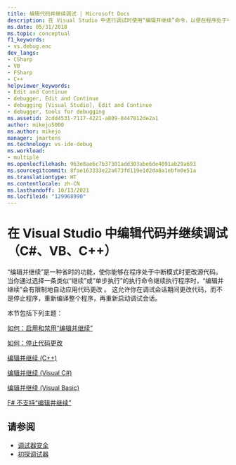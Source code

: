 ```yaml
---
title: 编辑代码并继续调试 | Microsoft Docs
description: 在 Visual Studio 中进行调试时使用“编辑并继续”命令，以便在程序处于中断模式时对源代码执行更改。
ms.date: 05/31/2018
ms.topic: conceptual
f1_keywords:
- vs.debug.enc
dev_langs:
- CSharp
- VB
- FSharp
- C++
helpviewer_keywords:
- Edit and Continue
- debugger, Edit and Continue
- debugging [Visual Studio], Edit and Continue
- debugger, tools for debugging
ms.assetid: 2cdd4531-7117-4221-a809-8447812de2a1
author: mikejo5000
ms.author: mikejo
manager: jmartens
ms.technology: vs-ide-debug
ms.workload:
- multiple
ms.openlocfilehash: 963e8ae6c7b37301add303abe6de4091ab29a693
ms.sourcegitcommit: 8fae163333e22a673fd119e1d2da8a1ebfe0e51a
ms.translationtype: HT
ms.contentlocale: zh-CN
ms.lasthandoff: 10/13/2021
ms.locfileid: "129968990"
---
```

# <a name="edit-code-and-continue-debugging-in-visual-studio-c-vb-c"></a>在 Visual Studio 中编辑代码并继续调试（C#、VB、C++）
“编辑并继续”是一种省时的功能，使你能够在程序处于中断模式时更改源代码。 当你通过选择一条类似“继续”或“单步执行”的执行命令继续执行程序时，“编辑并继续”会有限制地自动应用代码更改 。 这允许你在调试会话期间更改代码，而不是停止程序，重新编译整个程序，再重新启动调试会话。

 本节包括下列主题：

 [如何：启用和禁用“编辑并继续”](../debugger/how-to-enable-and-disable-edit-and-continue.md)

 [如何：停止代码更改](../debugger/how-to-stop-code-changes.md)

 [编辑并继续 (C++)](../debugger/edit-and-continue-visual-cpp.md)

 [编辑并继续 (Visual C#)](../debugger/edit-and-continue-visual-csharp.md)

 [编辑并继续 (Visual Basic)](../debugger/edit-and-continue-visual-basic.md)

 [F# 不支持“编辑并继续”](../debugger/edit-and-continue-not-supported-for-f-hash.md)

## <a name="see-also"></a>请参阅
- [调试器安全](../debugger/debugger-security.md)
- [初探调试器](../debugger/debugger-feature-tour.md)
